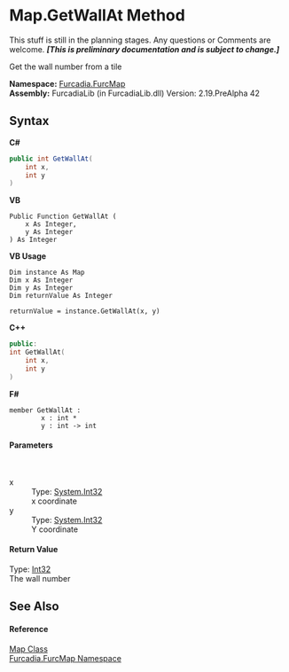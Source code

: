 # Map.GetWallAt Method 
This stuff is still in the planning stages. Any questions or Comments are welcome. _**\[This is preliminary documentation and is subject to change.\]**_

Get the wall number from a tile

**Namespace:**&nbsp;<a href="N_Furcadia_FurcMap">Furcadia.FurcMap</a><br />**Assembly:**&nbsp;FurcadiaLib (in FurcadiaLib.dll) Version: 2.19.PreAlpha 42

## Syntax

**C#**<br />
``` C#
public int GetWallAt(
	int x,
	int y
)
```

**VB**<br />
``` VB
Public Function GetWallAt ( 
	x As Integer,
	y As Integer
) As Integer
```

**VB Usage**<br />
``` VB Usage
Dim instance As Map
Dim x As Integer
Dim y As Integer
Dim returnValue As Integer

returnValue = instance.GetWallAt(x, y)
```

**C++**<br />
``` C++
public:
int GetWallAt(
	int x, 
	int y
)
```

**F#**<br />
``` F#
member GetWallAt : 
        x : int * 
        y : int -> int 

```


#### Parameters
&nbsp;<dl><dt>x</dt><dd>Type: <a href="http://msdn2.microsoft.com/en-us/library/td2s409d" target="_blank">System.Int32</a><br />x coordinate</dd><dt>y</dt><dd>Type: <a href="http://msdn2.microsoft.com/en-us/library/td2s409d" target="_blank">System.Int32</a><br />Y coordinate</dd></dl>

#### Return Value
Type: <a href="http://msdn2.microsoft.com/en-us/library/td2s409d" target="_blank">Int32</a><br />The wall number

## See Also


#### Reference
<a href="T_Furcadia_FurcMap_Map">Map Class</a><br /><a href="N_Furcadia_FurcMap">Furcadia.FurcMap Namespace</a><br />